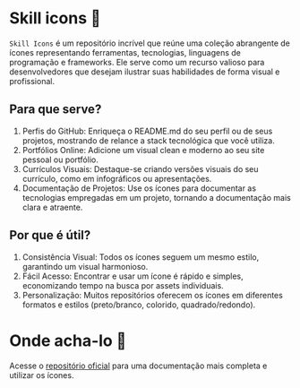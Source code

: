 # Skill icons 📇

```Skill Icons``` é um repositório incrível que reúne uma coleção abrangente de ícones representando ferramentas, tecnologias, linguagens de programação e frameworks. Ele serve como um recurso valioso para desenvolvedores que desejam ilustrar suas habilidades de forma visual e profissional.

## Para que serve?

1. Perfis do GitHub: Enriqueça o README.md do seu perfil ou de seus projetos, mostrando de relance a stack tecnológica que você utiliza.
2. Portfólios Online: Adicione um visual clean e moderno ao seu site pessoal ou portfólio.
3. Currículos Visuais: Destaque-se criando versões visuais do seu currículo, como em infográficos ou apresentações.
4. Documentação de Projetos: Use os ícones para documentar as tecnologias empregadas em um projeto, tornando a documentação mais clara e atraente.

## Por que é útil?

1. Consistência Visual: Todos os ícones seguem um mesmo estilo, garantindo um visual harmonioso.
2. Fácil Acesso: Encontrar e usar um ícone é rápido e simples, economizando tempo na busca por assets individuais.
3. Personalização: Muitos repositórios oferecem os ícones em diferentes formatos e estilos (preto/branco, colorido, quadrado/redondo).

# Onde acha-lo 🧩

Acesse o <a href="https://github.com/tandpfun/skill-icons">repositório oficial</a> para uma documentação mais completa e utilizar os ícones.
